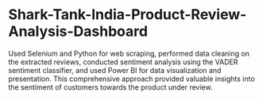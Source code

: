 # Shark-Tank-India-Product-Review-Analysis-Dashboard

Used Selenium and Python for web scraping, performed data cleaning on the extracted reviews, conducted sentiment analysis using the VADER sentiment classifier, and used Power BI for data visualization and presentation. This comprehensive approach provided valuable insights into the sentiment of customers towards the product under review.
